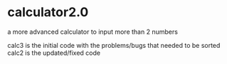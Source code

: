 # calculator2.0

a more advanced calculator to input more than 2 numbers

calc3 is the initial code with the problems/bugs that needed to be sorted calc2 is the updated/fixed code
